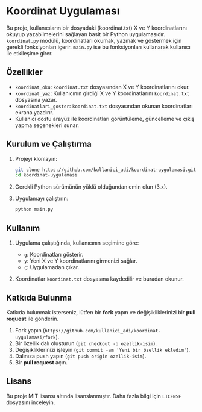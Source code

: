 # Koordinat Uygulaması

Bu proje, kullanıcıların bir dosyadaki (koordinat.txt) X ve Y koordinatlarını okuyup yazabilmelerini sağlayan basit bir Python uygulamasıdır. `koordinat.py` modülü, koordinatları okumak, yazmak ve göstermek için gerekli fonksiyonları içerir. `main.py` ise bu fonksiyonları kullanarak kullanıcı ile etkileşime girer.

## Özellikler

- `koordinat_oku`: `koordinat.txt` dosyasından X ve Y koordinatlarını okur.
- `koordinat_yaz`: Kullanıcının girdiği X ve Y koordinatlarını `koordinat.txt` dosyasına yazar.
- `koordinatlari_goster`: `koordinat.txt` dosyasından okunan koordinatları ekrana yazdırır.
- Kullanıcı dostu arayüz ile koordinatları görüntüleme, güncelleme ve çıkış yapma seçenekleri sunar.

## Kurulum ve Çalıştırma

1. Projeyi klonlayın:
    ```bash
    git clone https://github.com/kullanici_adi/koordinat-uygulamasi.git
    cd koordinat-uygulamasi
    ```

2. Gerekli Python sürümünün yüklü olduğundan emin olun (3.x).

3. Uygulamayı çalıştırın:
    ```bash
    python main.py
    ```

## Kullanım

1. Uygulama çalıştığında, kullanıcının seçimine göre:
   - `g`: Koordinatları gösterir.
   - `y`: Yeni X ve Y koordinatlarını girmenizi sağlar.
   - `ç`: Uygulamadan çıkar.

2. Koordinatlar `koordinat.txt` dosyasına kaydedilir ve buradan okunur.

## Katkıda Bulunma

Katkıda bulunmak isterseniz, lütfen bir **fork** yapın ve değişikliklerinizi bir **pull request** ile gönderin.

1. Fork yapın (`https://github.com/kullanici_adi/koordinat-uygulamasi/fork`).
2. Bir özellik dalı oluşturun (`git checkout -b ozellik-isim`).
3. Değişikliklerinizi işleyin (`git commit -am 'Yeni bir özellik ekledim'`).
4. Dalınıza push yapın (`git push origin ozellik-isim`).
5. Bir **pull request** açın.

## Lisans

Bu proje MIT lisansı altında lisanslanmıştır. Daha fazla bilgi için `LICENSE` dosyasını inceleyin.
